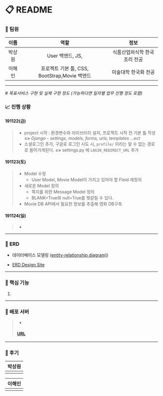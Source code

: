 # :clipboard: README



### :slightly_smiling_face: 팀원

|  이름  |                     역할                      |             정보             |
| :----: | :-------------------------------------------: | :--------------------------: |
| 박상원 |               User 백엔드, JS,                | 식품산업외식학 한국조리 전공 |
| 이해인 | 프로젝트 기본 틀, CSS, BootStrap,Movie 백엔드 |     미술대학 한국화 전공     |



****



*\# 목표서비스 구현 및 실제 구현 정도 (가능하다면 일자별 업무 진행 정도 포함)*

### :chart_with_upwards_trend: 진행 상황

#### 191122(금)

> - project 시작 : 환경변수와 라이브러리 설치, 프로젝트 시작 전 기본 틀 작성
>   **=>** *Django - settings, models, forms, urls, templates ...ect*
> - 소셜로그인 추가, 구글로 로그인 시도 시, `profile/` 이라는 알 수 없는 경로로 들어가게된다. **=>** settings.py 에 `LOGIN_REDIRECT_URL` 추가

#### 191123(토)

> - Model 수정
>   - User Model, Movie Model이 가지고 있어야 할 FIeid 재정의
> - 새로운 Model 정의
>   - 쪽지를 위한 Message Model 정의
>   - BLANK=True와 null=True를 헷갈릴 수 있다.
> - Movie DB API에서 필요한 정보를 추출해 영화 DB구축

#### 191124(일)

> - 





****



###  :pushpin: ERD

- 데이터베이스 모델링 ([entity-relationship diagram)](http://www.terms.co.kr/ERD.htm))

- [ERD Design Site](https://www.erdcloud.com/)



****



### :pushpin: 핵심 기능

1. 



****



### :pushpin: 배포 서버

> - 
>
> #### [URL]()



****



### :pencil: 후기

| 박상원 |
| ------ |
|        |

| 이해인 |
| ------ |
|        |





